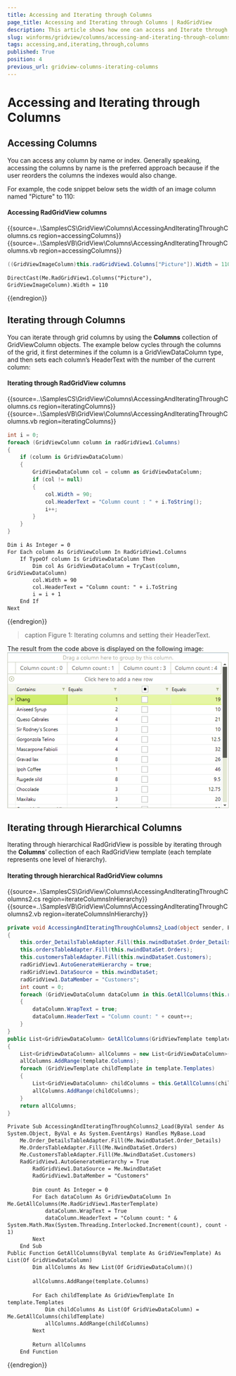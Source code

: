 ```yaml
---
title: Accessing and Iterating through Columns
page_title: Accessing and Iterating through Columns | RadGridView
description: This article shows how one can access and Iterate through the Columns in RadGridView.
slug: winforms/gridview/columns/accessing-and-iterating-through-columns
tags: accessing,and,iterating,through,columns
published: True
position: 4
previous_url: gridview-columns-iterating-columns
---
```


# Accessing and Iterating through Columns

## Accessing Columns

You can access any column by name or index. Generally speaking, accessing the columns by name is the preferred approach because if the user reorders the columns the indexes would also change.

For example, the code snippet below sets the width of an image column named "Picture" to 110: 

#### Accessing RadGridView columns

{{source=..\SamplesCS\GridView\Columns\AccessingAndIteratingThroughColumns.cs region=accessingColumns}} 
{{source=..\SamplesVB\GridView\Columns\AccessingAndIteratingThroughColumns.vb region=accessingColumns}} 

````C#
((GridViewImageColumn)this.radGridView1.Columns["Picture"]).Width = 110;

````
````VB.NET
DirectCast(Me.RadGridView1.Columns("Picture"), GridViewImageColumn).Width = 110

````

{{endregion}}

## Iterating through Columns

You can iterate through grid columns by using the __Columns__ collection of GridViewColumn objects. The example below cycles through the columns of the grid, it first determines if the column is a GridViewDataColumn type, and then sets each column’s HeaderText with the number of the current column:

#### Iterating through RadGridView columns

{{source=..\SamplesCS\GridView\Columns\AccessingAndIteratingThroughColumns.cs region=iteratingColumns}} 
{{source=..\SamplesVB\GridView\Columns\AccessingAndIteratingThroughColumns.vb region=iteratingColumns}} 

````C#
int i = 0;
foreach (GridViewColumn column in radGridView1.Columns)
{
    if (column is GridViewDataColumn)
    {
        GridViewDataColumn col = column as GridViewDataColumn;
        if (col != null)
        {
            col.Width = 90;
            col.HeaderText = "Column count : " + i.ToString();
            i++;
        }
    }
}

````
````VB.NET
Dim i As Integer = 0
For Each column As GridViewColumn In RadGridView1.Columns
    If TypeOf column Is GridViewDataColumn Then
        Dim col As GridViewDataColumn = TryCast(column, GridViewDataColumn)
        col.Width = 90
        col.HeaderText = "Column count: " + i.ToString
        i = i + 1
    End If
Next

````

{{endregion}}

>caption Figure 1: Iterating columns and setting their HeaderText.

The result from the code above is displayed on the following image:![gridview-columns-iterating-columns 001](images/gridview-columns-iterating-columns001.png)

## Iterating through Hierarchical Columns

Iterating through hierarchical RadGridView is possible by iterating through the __Columns__’ collection of each RadGridView template (each template represents one level of hierarchy).

#### Iterating through hierarchical RadGridView columns

{{source=..\SamplesCS\GridView\Columns\AccessingAndIteratingThroughColumns2.cs region=iterateColumnsInHierarchy}} 
{{source=..\SamplesVB\GridView\Columns\AccessingAndIteratingThroughColumns2.vb region=iterateColumnsInHierarchy}} 

````C#
private void AccessingAndIteratingThroughColumns2_Load(object sender, EventArgs e)
{
    this.order_DetailsTableAdapter.Fill(this.nwindDataSet.Order_Details);
    this.ordersTableAdapter.Fill(this.nwindDataSet.Orders);
    this.customersTableAdapter.Fill(this.nwindDataSet.Customers);
    radGridView1.AutoGenerateHierarchy = true;
    radGridView1.DataSource = this.nwindDataSet;
    radGridView1.DataMember = "Customers";
    int count = 0;
    foreach (GridViewDataColumn dataColumn in this.GetAllColumns(this.radGridView1.MasterTemplate))
    {
        dataColumn.WrapText = true;
        dataColumn.HeaderText = "Column count: " + count++;
    }
}
public List<GridViewDataColumn> GetAllColumns(GridViewTemplate template)
{
    List<GridViewDataColumn> allColumns = new List<GridViewDataColumn>();
    allColumns.AddRange(template.Columns);
    foreach (GridViewTemplate childTemplate in template.Templates)
    {
        List<GridViewDataColumn> childColumns = this.GetAllColumns(childTemplate);
        allColumns.AddRange(childColumns);
    }
    return allColumns;
}

````
````VB.NET
Private Sub AccessingAndIteratingThroughColumns2_Load(ByVal sender As System.Object, ByVal e As System.EventArgs) Handles MyBase.Load
    Me.Order_DetailsTableAdapter.Fill(Me.NwindDataSet.Order_Details)
    Me.OrdersTableAdapter.Fill(Me.NwindDataSet.Orders)
    Me.CustomersTableAdapter.Fill(Me.NwindDataSet.Customers)
    RadGridView1.AutoGenerateHierarchy = True
        RadGridView1.DataSource = Me.NwindDataSet
        RadGridView1.DataMember = "Customers"

        Dim count As Integer = 0
        For Each dataColumn As GridViewDataColumn In Me.GetAllColumns(Me.RadGridView1.MasterTemplate)
            dataColumn.WrapText = True
            dataColumn.HeaderText = "Column count: " & System.Math.Max(System.Threading.Interlocked.Increment(count), count - 1)
        Next
    End Sub
Public Function GetAllColumns(ByVal template As GridViewTemplate) As List(Of GridViewDataColumn)
        Dim allColumns As New List(Of GridViewDataColumn)()

        allColumns.AddRange(template.Columns)

        For Each childTemplate As GridViewTemplate In template.Templates
            Dim childColumns As List(Of GridViewDataColumn) = Me.GetAllColumns(childTemplate)
            allColumns.AddRange(childColumns)
        Next

        Return allColumns
    End Function

````

{{endregion}} 
